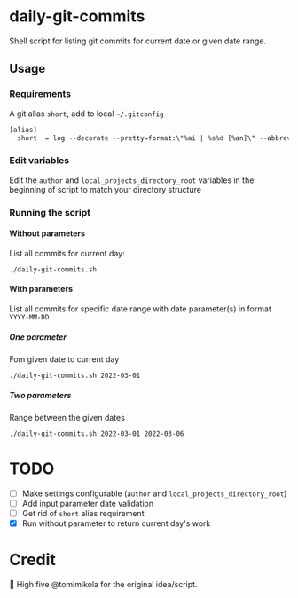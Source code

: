 # daily-git-commits

Shell script for listing git commits for current date or given
date range.

## Usage

### Requirements

A git alias `short`, add to local `~/.gitconfig`
```txt
[alias]
  short  = log --decorate --pretty=format:\"%ai | %s%d [%an]\" --abbrev-commit --all
```

### Edit variables

Edit the `author` and `local_projects_directory_root` variables in the beginning of script to match your directory structure


### Running the script

#### Without parameters

List all commits for current day:

```shell
./daily-git-commits.sh
```

#### With parameters

List all commits for specific date range with date parameter(s) in format `YYYY-MM-DD`

##### One parameter

Fom given date to current day
```shell
./daily-git-commits.sh 2022-03-01
```

##### Two parameters

Range between the given dates

```shell
./daily-git-commits.sh 2022-03-01 2022-03-06
```


# TODO

- [ ] Make settings configurable (`author` and `local_projects_directory_root`)
- [ ] Add input parameter date validation
- [ ] Get rid of `short` alias requirement
- [x] Run without parameter to return current day's work

# Credit

🙌 High five @tomimikola for the original idea/script.
